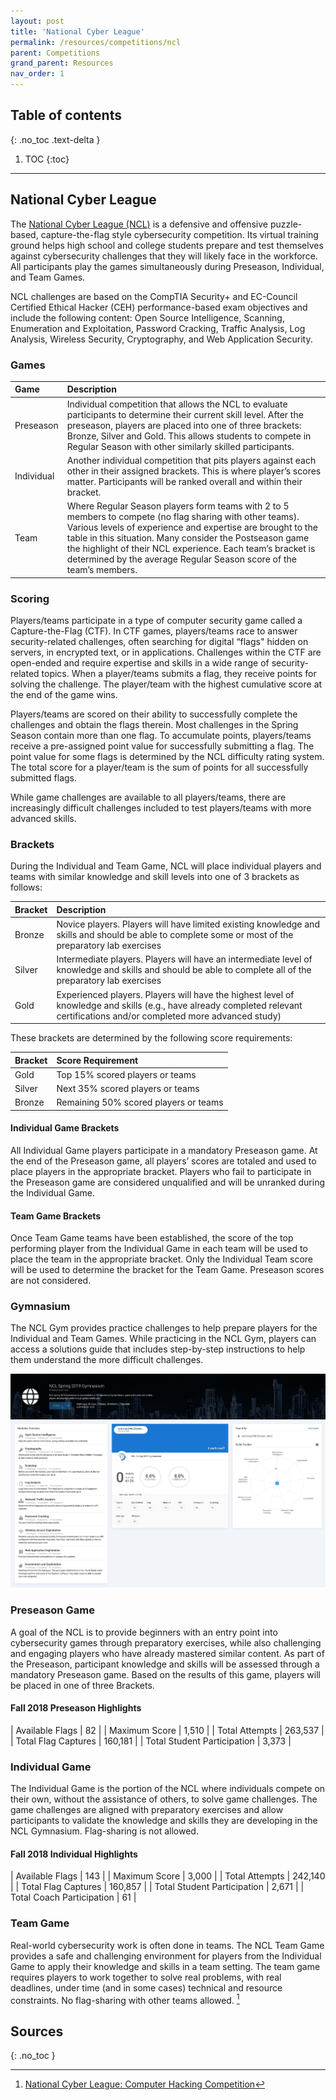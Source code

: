 ```yaml
---
layout: post
title: 'National Cyber League'
permalink: /resources/competitions/ncl
parent: Competitions
grand_parent: Resources
nav_order: 1
---
```


## Table of contents
{: .no_toc .text-delta }

1. TOC
{:toc}

---

## National Cyber League

The [National Cyber League (NCL)](https://www.nationalcyberleague.org) is a defensive and offensive puzzle-based, capture-the-flag style cybersecurity competition. Its virtual training ground helps high school and college students prepare and test themselves against cybersecurity challenges that they will likely face in the workforce. All participants play the games simultaneously during Preseason, Individual, and Team Games.

NCL challenges are based on the CompTIA Security+ and EC-Council Certified Ethical Hacker (CEH) performance-based exam objectives and include the following content: Open Source Intelligence, Scanning, Enumeration and Exploitation, Password Cracking, Traffic Analysis, Log Analysis, Wireless Security, Cryptography, and Web Application Security.

### Games

| Game | Description |
| :--- | :--- |
Preseason | Individual competition that allows the NCL to evaluate participants to determine their current skill level. After the preseason, players are placed into one of three brackets: Bronze, Silver and Gold. This allows students to compete in Regular Season with other similarly skilled participants.
| Individual | Another individual competition that pits players against each other in their assigned brackets. This is where player’s scores matter. Participants will be ranked overall and within their bracket.
| Team | Where Regular Season players form teams with 2 to 5 members to compete (no flag sharing with other teams). Various levels of experience and expertise are brought to the table in this situation. Many consider the Postseason game the highlight of their NCL experience. Each team’s bracket is determined by the average Regular Season score of the team’s members.

### Scoring

Players/teams participate in a type of computer security game called a Capture-the-Flag (CTF). In CTF games, players/teams race to answer security-related challenges, often searching for digital “flags" hidden on servers, in encrypted text, or in applications. Challenges within the CTF are open-ended and require expertise and skills in a wide range of security-related topics. When a player/teams submits a flag, they receive points for solving the challenge. The player/team with the highest cumulative score at the end of the game wins.

Players/teams are scored on their ability to successfully complete the challenges and obtain the flags therein. Most challenges in the Spring Season contain more than one flag. To accumulate points, players/teams receive a pre-assigned point value for successfully submitting a flag. The point value for some flags is determined by the NCL difficulty rating system. The total score for a player/team is the sum of points for all successfully submitted flags.

While game challenges are available to all players/teams, there are increasingly difficult challenges included to test players/teams with more advanced skills.

### Brackets

During the Individual and Team Game, NCL will place individual players and teams with similar knowledge and skill levels into one of 3 brackets as follows:

| Bracket | Description |
| :--- | :--- |
| Bronze | Novice players. Players will have limited existing knowledge and skills and should be able to complete some or most of the preparatory lab exercises
| Silver | Intermediate players. Players will have an intermediate level of knowledge and skills and should be able to complete all of the preparatory lab exercises
| Gold | Experienced players. Players will have the highest level of knowledge and skills (e.g., have already completed relevant certifications and/or completed more advanced study)

These brackets are determined by the following score requirements:

| Bracket | Score Requirement |
| :--- | :--- |
| Gold | Top 15% scored players or teams |
| Silver | Next 35% scored players or teams |
| Bronze | Remaining 50% scored players or teams |

#### Individual Game Brackets

All Individual Game players participate in a mandatory Preseason game. At the end of the Preseason game, all players’ scores are totaled and used to place players in the appropriate bracket. Players who fail to participate in the Preseason game are considered unqualified and will be unranked during the Individual Game.

#### Team Game Brackets

Once Team Game teams have been established, the score of the top performing player from the Individual Game in each team will be used to place the team in the appropriate bracket. Only the Individual Team score will be used to determine the bracket for the Team Game. Preseason scores are not considered.

### Gymnasium

The NCL Gym provides practice challenges to help prepare players for the Individual and Team Games. While practicing in the NCL Gym, players can access a solutions guide that includes step-by-step instructions to help them understand the more difficult challenges.

![NCL Gymnasium](/assets/images/ncl-gym.png)

### Preseason Game

A goal of the NCL is to provide beginners with an entry point into cybersecurity games through preparatory exercises, while also challenging and engaging players who have already mastered similar content. As part of the Preseason, participant knowledge and skills will be assessed through a mandatory Preseason game. Based on the results of this game, players will be placed in one of three Brackets.

#### Fall 2018 Preseason Highlights

| Available Flags | 82 |
| Maximum Score | 1,510 |
| Total Attempts | 263,537 |
| Total Flag Captures | 160,181 |
| Total Student Participation | 3,373 |

### Individual Game

The Individual Game is the portion of the NCL where individuals compete on their own, without the assistance of others, to solve game challenges. The game challenges are aligned with preparatory exercises and allow participants to validate the knowledge and skills they are developing in the NCL Gymnasium. Flag-sharing is not allowed. 

#### Fall 2018 Individual Highlights

| Available Flags | 143 |
| Maximum Score | 3,000 |
| Total Attempts | 242,140 |
| Total Flag Captures | 160,857 |
| Total Student Participation | 2,671 |
| Total Coach Participation | 61 |

### Team Game

Real-world cybersecurity work is often done in teams. The NCL Team Game provides a safe and challenging environment for players from the Individual Game to apply their knowledge and skills in a team setting. The team game requires players to work together to solve real problems, with real deadlines, under time (and in some cases) technical and resource constraints. No flag-sharing with other teams allowed. [^1]

## Sources
{: .no_toc }

[^1]: [National Cyber League: Computer Hacking Competition](https://www.nationalcyberleague.org)